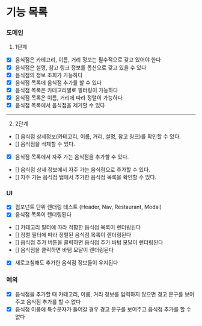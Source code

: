# 기능 목록

### 도메인

1. 1단계

- [x] 음식점은 카테고리, 이름, 거리 정보는 필수적으로 갖고 있어야 한다
- [x] 음식점은 설명, 참고 링크 정보를 옵션으로 갖고 있을 수 있다
- [x] 음식점의 정보 조회가 가능하다
- [x] 음식점 목록에 음식점 추가를 할 수 있다
- [x] 음식점 목록은 카테고리별로 필터링이 가능하다
- [x] 음식점 목록은 이름, 거리에 따라 정렬이 가능하다
- [x] 음식점 목록에서 음식점을 제거할 수 있다

---

2. 2단계

- [] 음식점 상세정보(카테고리, 이름, 거리, 설명, 참고 링크)를 확인할 수 있다.
- [] 음식점을 삭제할 수 있다.
- [x] 음식점 목록에서 자주 가는 음식점을 추가할 수 있다.
- [] 음식점 상세 정보에서 자주 가는 음식점으로 추가할 수 있다.
- [] 자주 가는 음식점 탭에서 추가한 음식점 목록을 확인할 수 있다.

### UI

- [x] 컴포넌트 단위 렌더링 테스트 (Header, Nav, Restaurant, Modal)
- [x] 음식점 목록이 렌더링된다
- [] 카테고리 필터에 따라 적합한 음식점 목록이 렌더링된다
- [] 정렬 필터에 따라 정렬된 음식점 목록이 렌더링된다
- [] 음식점 추가 버튼을 클릭하면 음식점 추가 바텀 모달이 렌더링된다
- [] 음식점을 클릭하면 바텀 모달이 렌더링된다
- [x] 새로고침해도 추가한 음식점 정보들이 유지된다

### 예외

- [x] 음식점을 추가할 때 카테고리, 이름, 거리 정보를 입력하지 않으면 경고 문구를 보여주고 음식점 추가를 할 수 없다
- [x] 음식점 이름에 특수문자가 들어갈 경우 경고 문구를 보여주고 음식점 추가를 할 수 없다
